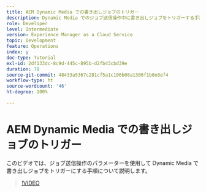 ```yaml
---
title: AEM Dynamic Media での書き出しジョブのトリガー
description: Dynamic Media でのジョブ送信操作中に書き出しジョブをトリガーする手順です。
role: Developer
level: Intermediate
version: Experience Manager as a Cloud Service
topic: Development
feature: Operations
index: y
doc-type: Tutorial
exl-id: 2df133dc-8c9d-445c-895b-d2fb43cbd39e
duration: 78
source-git-commit: 48433a5367c281cf5a1c106b08a1306f1b0e8ef4
workflow-type: ht
source-wordcount: '46'
ht-degree: 100%

---
```


# AEM Dynamic Media での書き出しジョブのトリガー

このビデオでは、ジョブ送信操作のパラメーターを使用して Dynamic Media で書き出しジョブをトリガーにする手順について説明します。

>[!VIDEO](https://video.tv.adobe.com/v/335454?quality=12&learn=on)
